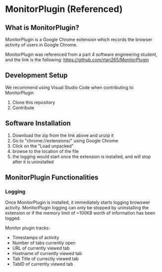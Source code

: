 # MonitorPlugin (Referenced)

## What is MonitorPlugin?
MonitorPlugin is a Google Chrome extension which records the browser activity of users in Google Chrome.

MonitorPlugin was referenced from a part 4 software engineering student, and the link is the following: 
https://github.com/rtan265/MonitorPlugin

## Development Setup
We recommend using Visual Studio Code when contributing to MonitorPlugin
1. Clone this repository
2. Contribute 

## Software Installation
1. Download the zip from the link above and unzip it
2. Go to "chrome://extensions/" using Google Chrome
3. Click on the "Load unpacked"
4. browse to the location of the file
5. the logging would start once the extension is installed, and will stop after it is uninstalled

## MonitorPlugin Functionalities
### Logging
Once MonitorPlugin is installed, it immediately starts logging browswer activity. MonitorPlugin logging can only be stopped by uninstalling the extension or if the memory limit of ~100KB worth of information has been logged.

Monitor plugin tracks:
- Timestamps of activity
- Number of tabs currently open
- URL of currently viewed tab
- Hostname of currently viewed tab
- Tab Title of currectly viewed tab
- TabID of currently viewed tab
